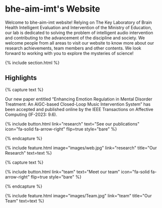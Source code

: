 ---
---

# bhe-aim-imt's Website

Welcome to bhe-aim-imt website! Relying on The Key Laboratory of Brain Health Intelligent Evaluation and Intervention of the Ministry of Education, our lab is dedicated to solving the problem of intelligent audio intervention and contributing to the advancement of the discipline and society. We welcome people from all areas to visit our website to know more about our research achievements, team members and other contents. We look forward to working with you to explore the mysteries of science!

{% include section.html %}

## Highlights

{% capture text %}

Our new paper entitled “Enhancing Emotion Regulation in Mental Disorder Treatment: An AIGC-based Closed-Loop Music Intervention System” has been accepted and published online by the IEEE Transactions on Affective Computing (IF-2023: 9.6).

{%
  include button.html
  link="research"
  text="See our publications"
  icon="fa-solid fa-arrow-right"
  flip=true
  style="bare"
%}

{% endcapture %}

{%
  include feature.html
  image="images/web.jpg"
  link="research"
  title="Our Research"
  text=text
%}



{% capture text %}

{%
  include button.html
  link="team"
  text="Meet our team"
  icon="fa-solid fa-arrow-right"
  flip=true
  style="bare"
%}

{% endcapture %}

{%
  include feature.html
  image="images/Team.jpg"
  link="team"
  title="Our Team"
  text=text
%}
